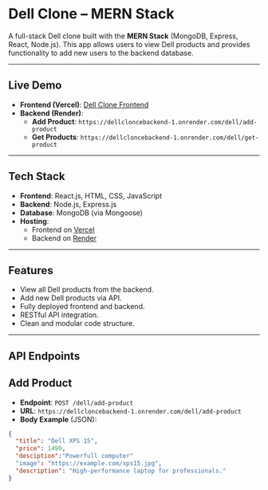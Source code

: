 # Dell Clone – MERN Stack 

A full-stack Dell clone built with the **MERN Stack** (MongoDB, Express, React, Node.js). This app allows users to view Dell products and provides functionality to add new users to the backend database.

---

##  Live Demo

- **Frontend (Vercel)**: [Dell Clone Frontend](https://dell-clone-react-9n5c.vercel.app/product)
- **Backend (Render)**:
  - **Add Product**: `https://dellcloncebackend-1.onrender.com/dell/add-product`
  - **Get Products**: `https://dellcloncebackend-1.onrender.com/dell/get-product`

---

## Tech Stack

- **Frontend**: React.js, HTML, CSS, JavaScript
- **Backend**: Node.js, Express.js
- **Database**: MongoDB (via Mongoose)
- **Hosting**:
  - Frontend on [Vercel](https://vercel.com)
  - Backend on [Render](https://render.com)

---

##  Features

- View all Dell products from the backend.
- Add new Dell products via API.
- Fully deployed frontend and backend.
- RESTful API integration.
- Clean and modular code structure.

---

## API Endpoints

## Add Product

- **Endpoint**: `POST /dell/add-product`
- **URL**: `https://dellcloncebackend-1.onrender.com/dell/add-product`
- **Body Example** (JSON):
```json
{
  "title": "Dell XPS 15",
  "price": 1499,
  "desciption":"Powerfull computer"
  "image": "https://example.com/xps15.jpg",
  "description": "High-performance laptop for professionals."
}
